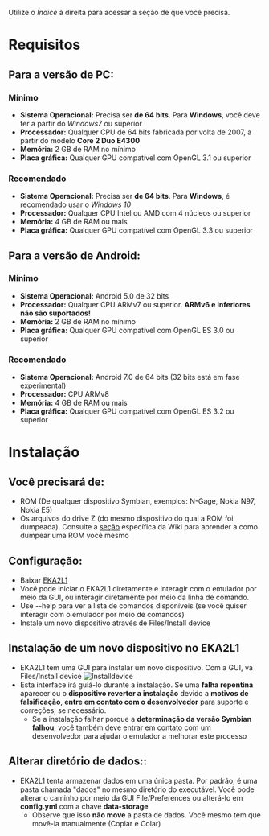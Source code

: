 Utilize o *Índice* à direita para acessar a seção de que você precisa.

# Requisitos

## Para a versão de PC:

### Mínimo

- **Sistema Operacional:** Precisa ser **de 64 bits**. Para **Windows**, você deve ter a partir do *Windows7* ou superior
- **Processador:** Qualquer CPU de 64 bits fabricada por volta de 2007, a partir do modelo **Core 2 Duo E4300**
- **Memória:** 2 GB de RAM no mínimo
- **Placa gráfica:** Qualquer GPU compatível com OpenGL 3.1 ou superior

### Recomendado

- **Sistema Operacional:** Precisa ser **de 64 bits**. Para **Windows**, é recomendado usar o *Windows 10*
- **Processador:** Qualquer CPU Intel ou AMD com 4 núcleos ou superior
- **Memória:** 4 GB de RAM ou mais
- **Placa gráfica:** Qualquer GPU compatível com OpenGL 3.3 ou superior

## Para a versão de Android:


### Mínimo

- **Sistema Operacional:** Android 5.0 de 32 bits
- **Processador:** Qualquer CPU ARMv7 ou superior. **ARMv6 e inferiores não são suportados!**
- **Memória:** 2 GB de RAM no mínimo
- **Placa gráfica:** Qualquer GPU compatível com OpenGL ES 3.0 ou superior

### Recomendado
- **Sistema Operacional:** Android 7.0 de 64 bits (32 bits está em fase experimental)
- **Processador:** CPU ARMv8
- **Memória:** 4 GB de RAM ou mais
- **Placa gráfica:** Qualquer GPU compatível com OpenGL ES 3.2 ou superior

# Instalação
## Você precisará de:
- ROM (De qualquer dispositivo Symbian, exemplos: N-Gage, Nokia N97, Nokia E5)
- Os arquivos do drive Z (do mesmo dispositivo do qual a ROM foi dumpeada). Consulte a [seção](https://github.com/EKA2L1/EKA2L1/wiki/Dumping-the-ROM-and-ROFS) específica
  da Wiki para aprender a como dumpear uma ROM você mesmo

## Configuração:
- Baixar [EKA2L1](https://12z1.com/download/)
- Você pode iniciar o EKA2L1 diretamente e interagir com o emulador por meio da GUI, ou interagir diretamente por meio da linha de comando.
- Use --help para ver a lista de comandos disponíveis (se você quiser interagir com o emulador por meio de comandos)
- Instale um novo dispositivo através de Files/Install device
  
## Instalação de um novo dispositivo no EKA2L1
- EKA2L1 tem uma GUI para instalar um novo dispositivo. Com a GUI, vá Files/Install device
  ![Installdevice](https://camo.githubusercontent.com/08fa49e5578f4045abc98a0cec22bd4bb8cc52480eb3ffab5ed3bee28f7b0e0c/68747470733a2f2f6d656469612e646973636f72646170702e6e65742f6174746163686d656e74732f3536353139363435373433353539343735352f3730303235303631373233383635303937312f756e6b6e6f776e2e706e67)
- Esta interface irá guiá-lo durante a instalação. Se uma **falha repentina** aparecer ou o **dispositivo reverter a instalação** devido a **motivos de falsificação**, **entre em contato com o desenvolvedor** para suporte e correções, se necessário.
  - Se a instalação falhar porque a **determinação da versão Symbian falhou**, você também deve entrar em contato com um desenvolvedor para ajudar o emulador a melhorar este processo
  
## Alterar diretório de dados::
- EKA2L1 tenta armazenar dados em uma única pasta. Por padrão, é uma pasta chamada "dados" no mesmo diretório do executável. Você pode alterar o caminho por meio da GUI File/Preferences ou alterá-lo em **config.yml** com a chave **data-storage**
  - Observe que isso **não move** a pasta de dados. Você mesmo tem que movê-la manualmente (Copiar e Colar)
